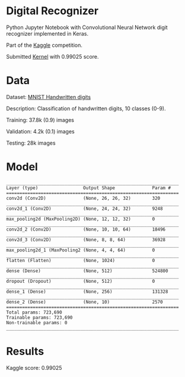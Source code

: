 # Digital Recognizer
Python Jupyter Notebook with Convolutional Neural Network digit recognizer implemented in Keras. 

Part of the [Kaggle](https://www.kaggle.com/c/digit-recognizer) competition.

Submitted [Kernel](https://www.kaggle.com/anastasiiablyzniuk/digital-recognizer-cnn?scriptVersionId=48741453) with 0.99025 score.

# Data
Dataset: [MNIST Handwritten digits](https://www.kaggle.com/c/digit-recognizer/data)

Description: Classification of handwritten digits, 10 classes (0-9).

Training: 37.8k (0.9) images

Validation: 4.2k (0.1) images

Testing: 28k images

# Model
```
_________________________________________________________________
Layer (type)                 Output Shape              Param #   
=================================================================
conv2d (Conv2D)              (None, 26, 26, 32)        320       
_________________________________________________________________
conv2d_1 (Conv2D)            (None, 24, 24, 32)        9248      
_________________________________________________________________
max_pooling2d (MaxPooling2D) (None, 12, 12, 32)        0         
_________________________________________________________________
conv2d_2 (Conv2D)            (None, 10, 10, 64)        18496     
_________________________________________________________________
conv2d_3 (Conv2D)            (None, 8, 8, 64)          36928     
_________________________________________________________________
max_pooling2d_1 (MaxPooling2 (None, 4, 4, 64)          0         
_________________________________________________________________
flatten (Flatten)            (None, 1024)              0         
_________________________________________________________________
dense (Dense)                (None, 512)               524800    
_________________________________________________________________
dropout (Dropout)            (None, 512)               0         
_________________________________________________________________
dense_1 (Dense)              (None, 256)               131328    
_________________________________________________________________
dense_2 (Dense)              (None, 10)                2570      
=================================================================
Total params: 723,690
Trainable params: 723,690
Non-trainable params: 0
_________________________________________________________________
```

# Results
Kaggle score: 0.99025
